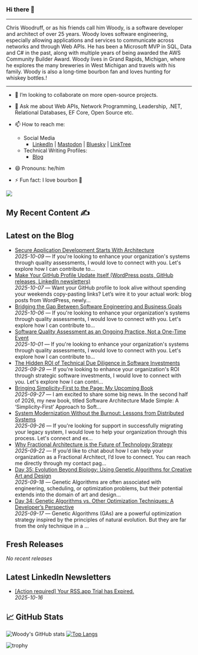 ### Hi there 👋

<hr>
Chris Woodruff, or as his friends call him Woody, is a software developer and architect of over 25 years. Woody loves software engineering, especially allowing applications and services to communicate across networks and through Web APIs. He has been a Microsoft MVP in SQL, Data and C# in the past, along with multiple years of being awarded the AWS Community Builder Award. Woody lives in Grand Rapids, Michigan, where he explores the many breweries in West Michigan and travels with his family. Woody is also a long-time bourbon fan and loves hunting for whiskey bottles.!

---

- 👯 I’m looking to collaborate on more open-source projects.
- 💬 Ask me about Web APIs, Network Programming, Leadership, .NET, Relational Databases, EF Core, Open Source etc.
- 📫 How to reach me:
  - Social Media
    - [LinkedIn](https://www.linkedin.com/in/chriswoodruff/ "My LinkedIn") | [Mastodon](https://mastodon.social/@cwoodruff "Mastodon") | [Bluesky](https://bsky.app/profile/chriswoodruff.bsky.social) | [LinkTree](https://linktr.ee/woodychris)
  - Technical Writing Profiles: 
    - [Blog](https://woodruff.dev "Blog")

- 😄 Pronouns: he/him
- ⚡ Fun fact: I love bourbon :tumbler_glass:

<img src="https://algora.io/og/user/cwoodruff" />

## My Recent Content ✍️

## Latest on the Blog
<!-- WP:START -->
- [Secure Application Development Starts With Architecture](https://www.woodruff.dev/secure-application-development-starts-with-architecture/?utm_source=rss&utm_medium=rss&utm_campaign=secure-application-development-starts-with-architecture)  
  *2025-10-09* — If you're looking to enhance your organization's systems through quality assessments, I would love to connect with you. Let's explore how I can contribute to...
- [Make Your GitHub Profile Update Itself (WordPress posts, GitHub releases, LinkedIn newsletters)](https://www.woodruff.dev/make-your-github-profile-update-itself-wordpress-posts-github-releases-linkedin-newsletters/?utm_source=rss&utm_medium=rss&utm_campaign=make-your-github-profile-update-itself-wordpress-posts-github-releases-linkedin-newsletters)  
  *2025-10-07* — Want your GitHub profile to look alive without spending your weekends copy-pasting links? Let’s wire it to your actual work: blog posts from WordPress, newly...
- [Bridging the Gap Between Software Engineering and Business Goals](https://www.woodruff.dev/bridging-the-gap-between-software-engineering-and-business-goals/?utm_source=rss&utm_medium=rss&utm_campaign=bridging-the-gap-between-software-engineering-and-business-goals)  
  *2025-10-06* — If you're looking to enhance your organization's systems through quality assessments, I would love to connect with you. Let's explore how I can contribute to...
- [Software Quality Assessment as an Ongoing Practice, Not a One-Time Event](https://www.woodruff.dev/software-quality-assessment-as-an-ongoing-practice-not-a-one-time-event/?utm_source=rss&utm_medium=rss&utm_campaign=software-quality-assessment-as-an-ongoing-practice-not-a-one-time-event)  
  *2025-10-01* — If you're looking to enhance your organization's systems through quality assessments, I would love to connect with you. Let's explore how I can contribute to...
- [The Hidden ROI of Technical Due Diligence in Software Investments](https://www.woodruff.dev/the-hidden-roi-of-technical-due-diligence-in-software-investments/?utm_source=rss&utm_medium=rss&utm_campaign=the-hidden-roi-of-technical-due-diligence-in-software-investments)  
  *2025-09-29* — If you're looking to enhance your organization's ROI through strategic software investments, I would love to connect with you. Let's explore how I can contri...
- [Bringing Simplicity-First to the Page: My Upcoming Book](https://www.woodruff.dev/bringing-simplicity-first-to-the-page-my-upcoming-book/?utm_source=rss&utm_medium=rss&utm_campaign=bringing-simplicity-first-to-the-page-my-upcoming-book)  
  *2025-09-27* — I am excited to share some big news. In the second half of 2026, my new book, titled Software Architecture Made Simple: A ‘Simplicity-First’ Approach to Soft...
- [System Modernization Without the Burnout: Lessons from Distributed Systems](https://www.woodruff.dev/system-modernization-without-the-burnout-lessons-from-distributed-systems/?utm_source=rss&utm_medium=rss&utm_campaign=system-modernization-without-the-burnout-lessons-from-distributed-systems)  
  *2025-09-26* — If you're looking for support in successfully migrating your legacy system, I would love to help your organization through this process. Let's connect and ex...
- [Why Fractional Architecture is the Future of Technology Strategy](https://www.woodruff.dev/why-fractional-architecture-is-the-future-of-technology-strategy/?utm_source=rss&utm_medium=rss&utm_campaign=why-fractional-architecture-is-the-future-of-technology-strategy)  
  *2025-09-22* — If you’d like to chat about how I can help your organization as a Fractional Architect, I’d love to connect. You can reach me directly through my contact pag...
- [Day 35: Evolution Beyond Biology: Using Genetic Algorithms for Creative Art and Design](https://www.woodruff.dev/day-35-evolution-beyond-biology-using-genetic-algorithms-for-creative-art-and-design/?utm_source=rss&utm_medium=rss&utm_campaign=day-35-evolution-beyond-biology-using-genetic-algorithms-for-creative-art-and-design)  
  *2025-09-18* — Genetic Algorithms are often associated with engineering, scheduling, or optimization problems, but their potential extends into the domain of art and design...
- [Day 34: Genetic Algorithms vs. Other Optimization Techniques: A Developer’s Perspective](https://www.woodruff.dev/day-34-genetic-algorithms-vs-other-optimization-techniques-a-developers-perspective/?utm_source=rss&utm_medium=rss&utm_campaign=day-34-genetic-algorithms-vs-other-optimization-techniques-a-developers-perspective)  
  *2025-09-17* — Genetic Algorithms (GAs) are a powerful optimization strategy inspired by the principles of natural evolution. But they are far from the only technique in a ...
<!-- WP:END -->

## Fresh Releases
<!-- REL:START -->
_No recent releases_
<!-- REL:END -->

## Latest LinkedIn Newsletters
<!-- LI:START -->
- [[Action required] Your RSS.app Trial has Expired.](https://rss.app)  
  *2025-10-16*
<!-- LI:END -->
  
## &#x1f4c8; GitHub Stats

![Woody's GitHub stats](https://github-readme-stats.vercel.app/api?username=cwoodruff&show_icons=true&theme=gruvbox)
[![Top Langs](https://github-readme-stats.vercel.app/api/top-langs/?username=cwoodruff)](https://github.com/cwoodruff/github-readme-stats)

![trophy](https://github-profile-trophy.vercel.app/?username=cwoodruff)

